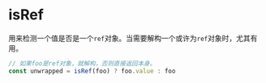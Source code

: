 # isRef

用来检测一个值是否是一个`ref`对象。当需要解构一个或许为`ref`对象时，尤其有用。

```js
// 如果foo是ref对象，就解构，否则直接返回本身。
const unwrapped = isRef(foo) ? foo.value : foo
```
